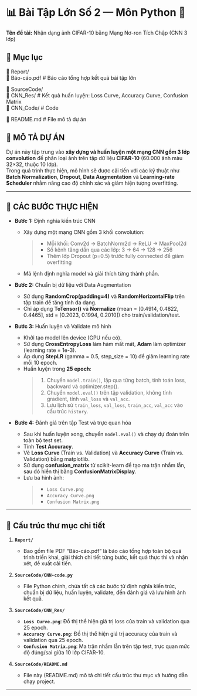 # 📊 Bài Tập Lớn Số 2 — Môn Python 🐍

**Tên đề tài:** Nhận dạng ảnh CIFAR-10 bằng Mạng Nơ-ron Tích Chập (CNN 3 lớp)

## 📑 Mục lục

📁 Report/  
📄 Báo-cáo.pdf # Báo cáo tổng hợp kết quả bài tập lớn

📁 SourceCode/  
📁 CNN_Res/ # Kết quả huấn luyện: Loss Curve, Accuracy Curve, Confusion Matrix  
📁 CNN_Code/ # Code

📄 README.md # File mô tả dự án

## 📝 MÔ TẢ DỰ ÁN

Dự án này tập trung vào **xây dựng và huấn luyện một mạng CNN gồm 3 lớp convolution** để phân loại ảnh trên tập dữ liệu **CIFAR-10** (60.000 ảnh màu 32×32, thuộc 10 lớp).  
Trong quá trình thực hiện, mô hình sẽ được cải tiến với các kỹ thuật như **Batch Normalization**, **Dropout**, **Data Augmentation** và **Learning-rate Scheduler** nhằm nâng cao độ chính xác và giảm hiện tượng overfitting.

---

## 📌 CÁC BƯỚC THỰC HIỆN

- **Bước 1:** Định nghĩa kiến trúc CNN  
  - Xây dựng một mạng CNN gồm 3 khối convolution:  
    > - Mỗi khối: Conv2d → BatchNorm2d → ReLU → MaxPool2d  
    > - Số kênh tăng dần qua các lớp: 3 → 64 → 128 → 256  
    > - Thêm lớp Dropout (p=0.5) trước fully connected để giảm overfitting  
  - Mã lệnh định nghĩa model và giải thích từng thành phần.

- **Bước 2:** Chuẩn bị dữ liệu với Data Augmentation  
  - Sử dụng **RandomCrop(padding=4)** và **RandomHorizontalFlip** trên tập train để tăng tính đa dạng.  
  - Chỉ áp dụng **ToTensor()** và **Normalize** (mean = [0.4914, 0.4822, 0.4465], std = [0.2023, 0.1994, 0.2010]) cho train/validation/test.

- **Bước 3:** Huấn luyện và Validate mô hình  
  - Khởi tạo model lên device (GPU nếu có).  
  - Sử dụng **CrossEntropyLoss** làm hàm mất mát, **Adam** làm optimizer (learning rate = 1e-3).  
  - Áp dụng **StepLR** (gamma = 0.5, step_size = 10) để giảm learning rate mỗi 10 epoch.  
  - Huấn luyện trong **25 epoch**:  
    > 1. Chuyển `model.train()`, lặp qua từng batch, tính toán loss, backward và optimizer.step().  
    > 2. Chuyển `model.eval()` trên tập validation, không tính gradient, tính `val_loss` và `val_acc`.  
    > 3. Lưu lịch sử `train_loss`, `val_loss`, `train_acc`, `val_acc` vào cấu trúc `history`.

- **Bước 4:** Đánh giá trên tập Test và trực quan hóa  
  - Sau khi huấn luyện xong, chuyển `model.eval()` và chạy dự đoán trên toàn bộ test set.  
  - Tính **Test Accuracy**.  
  - Vẽ **Loss Curve** (Train vs. Validation) và **Accuracy Curve** (Train vs. Validation) bằng matplotlib.  
  - Sử dụng **confusion_matrix** từ scikit-learn để tạo ma trận nhầm lẫn, sau đó hiển thị bằng **ConfusionMatrixDisplay**.  
  - Lưu ba hình ảnh:  
    > - `Loss Curve.png`  
    > - `Accuracy Curve.png`  
    > - `Confusion Matrix.png`  

---

## 📂 Cấu trúc thư mục chi tiết

1. **`Report/`**  
   - Bao gồm file PDF “Báo-cáo.pdf” là báo cáo tổng hợp toàn bộ quá trình triển khai, giải thích chi tiết từng bước, kết quả thực thi và nhận xét, đề xuất cải tiến.

2. **`SourceCode/CNN-code.py`**  
   - File Python chính, chứa tất cả các bước từ định nghĩa kiến trúc, chuẩn bị dữ liệu, huấn luyện, validate, đến đánh giá và lưu hình ảnh kết quả.

3. **`SourceCode/CNN_Res/`**  
   - **`Loss Curve.png`**: Đồ thị thể hiện giá trị loss của train và validation qua 25 epoch.  
   - **`Accuracy Curve.png`**: Đồ thị thể hiện giá trị accuracy của train và validation qua 25 epoch.  
   - **`Confusion Matrix.png`**: Ma trận nhầm lẫn trên tập test, trực quan mức độ đúng/sai giữa 10 lớp CIFAR-10.

4. **`SourceCode/README.md`**  
   - File này (README.md) mô tả chi tiết cấu trúc thư mục và hướng dẫn chạy project.

---

